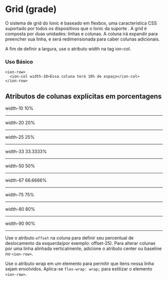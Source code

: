 # Grid (grade)
O sistema de grid do Ionic é baseado em flexbox, uma característica CSS suportado por todos os dispositivos que o Ionic da suporte .
A grid é composta por duas unidades: linhas e colunas. A coluna irá expandir para preencher sua linha, e será redimensionada para caber colunas adicionais.


A fim de definir a largura, use o atributo width na tag ion-col.

### Uso Básico

	<ion-row>
	  <ion-col width-10>Essa coluna terá 10% de espaço</ion-col>
	</ion-row>

Atributos de colunas explícitas em porcentagens
---
width-10	10%
***
width-20	20%
***
width-25	25%
***
width-33	33.3333%
***
width-50	50%
***
width-67	66.6666%
***
width-75	75%
***
width-80	80%
***
width-90	90%
***

Use o atributo `offset` na coluna para definir seu percentual de deslocamento da esquerda(por exemplo: offset-25). Para alterar colunas por uma linha alinhada verticalmente, adicione o atributo center ou baseline no `<ion-row>`.

Use o atributo wrap em um elemento <ion-row> para permitir que itens nessa linha sejam envolvidos. Aplica-se `flex-wrap: wrap;` para estilizar o elemento `<ion-row>`.
